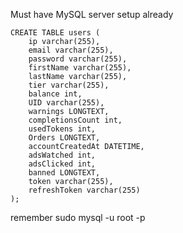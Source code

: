 <p>Must have MySQL server setup already</p>

```
CREATE TABLE users (
    ip varchar(255),
    email varchar(255),
    password varchar(255),
    firstName varchar(255),
    lastName varchar(255),
    tier varchar(255),
    balance int,
    UID varchar(255),
    warnings LONGTEXT,
    completionsCount int,
    usedTokens int,
    Orders LONGTEXT,
    accountCreatedAt DATETIME,
    adsWatched int,
    adsClicked int,
    banned LONGTEXT,
    token varchar(255),
    refreshToken varchar(255)
);
```
remember sudo mysql -u root -p